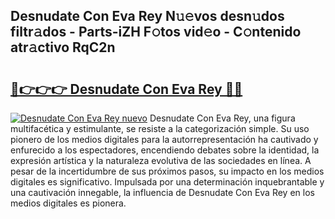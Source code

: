 ## Desnudate Con Eva Rey N𝚞𝚎vos desn𝚞dos filtr𝚊dos - Parts-iZH F𝚘tos vid𝚎o - C𝚘ntenido atr𝚊ctivo RqC2n

# <h2><a href="http://mbboqgh.tromn.icu/?c=Desnudate+Con+Eva+Rey">🔗👉👉👉 Desnudate Con Eva Rey 🔗🔗</a></h2>

[![Desnudate Con Eva Rey nuevo](https://i.imgur.com/pEAQMta.gif)](http://mbboqgh.tromn.icu/?c=Desnudate+Con+Eva+Rey)
Desnudate Con Eva Rey, una figura multifacética y estimulante, se resiste a la categorización simple. Su uso pionero de los medios digitales para la autorrepresentación ha cautivado y enfurecido a los espectadores, encendiendo debates sobre la identidad, la expresión artística y la naturaleza evolutiva de las sociedades en línea. A pesar de la incertidumbre de sus próximos pasos, su impacto en los medios digitales es significativo. Impulsada por una determinación inquebrantable y una cautivación innegable, la influencia de Desnudate Con Eva Rey en los medios digitales es pionera.

